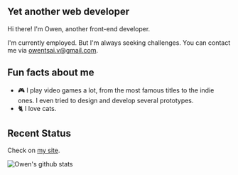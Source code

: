 ## Yet another web developer

Hi there! I'm Owen, another front-end developer.

I'm currently employed. But I'm always seeking challenges.
You can contact me via [owentsai.v@gmail.com](mailto://owentsai.v@gmail.com).

## Fun facts about me

- :video_game: I play video games a lot, from the most famous titles to the indie ones. I even tried to design and develop several prototypes.
- :cat2: I love cats.

## Recent Status

Check on [my site](https://owen-tsai.github.io/about).

<img src="https://github-readme-stats.vercel.app/api?username=Owen-Tsai" alt="Owen's github stats" />
